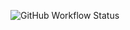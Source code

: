 ![GitHub Workflow Status](https://img.shields.io/github/actions/workflow/status/hodor1979/hexlet_pytest/pytest_workflow.yml)
